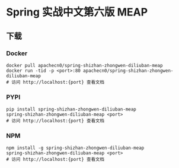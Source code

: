 # Spring 实战中文第六版 MEAP

## 下载

### Docker

```
docker pull apachecn0/spring-shizhan-zhongwen-diliuban-meap
docker run -tid -p <port>:80 apachecn0/spring-shizhan-zhongwen-diliuban-meap
# 访问 http://localhost:{port} 查看文档
```

### PYPI

```
pip install spring-shizhan-zhongwen-diliuban-meap
spring-shizhan-zhongwen-diliuban-meap <port>
# 访问 http://localhost:{port} 查看文档
```

### NPM

```
npm install -g spring-shizhan-zhongwen-diliuban-meap
spring-shizhan-zhongwen-diliuban-meap <port>
# 访问 http://localhost:{port} 查看文档
```
